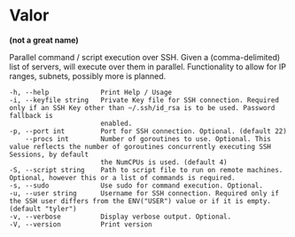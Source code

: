 # Valor
**(not a great name)**

Parallel command / script execution over SSH.
Given a (comma-delimited) list of servers, will execute over them in parallel.
Functionality to allow for IP ranges, subnets, possibly more is planned.

```
-h, --help             Print Help / Usage
-i, --keyfile string   Private Key file for SSH connection. Required only if an SSH Key other than ~/.ssh/id_rsa is to be used. Password fallback is
                       enabled.
-p, --port int         Port for SSH connection. Optional. (default 22)
    --procs int        Number of goroutines to use. Optional. This value reflects the number of goroutines concurrently executing SSH Sessions, by default
                       the NumCPUs is used. (default 4)
-S, --script string    Path to script file to run on remote machines. Optional, however this or a list of commands is required.
-s, --sudo             Use sudo for command execution. Optional.
-u, --user string      Username for SSH connection. Required only if the SSH user differs from the ENV("USER") value or if it is empty. (default "tyler")
-v, --verbose          Display verbose output. Optional.
-V, --version          Print version
```
